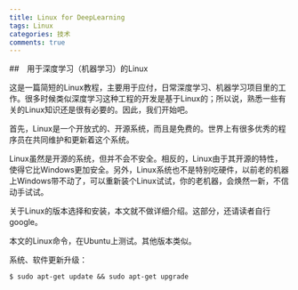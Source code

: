 ```yaml
---
title: Linux for DeepLearning
tags: Linux
categories: 技术
comments: true
---
```


##　用于深度学习（机器学习）的Linux

这是一篇简短的Linux教程，主要用于应付，日常深度学习、机器学习项目里的工作。很多时候类似深度学习这种工程的开发是基于Linux的；所以说，熟悉一些有关的Linux知识还是很有必要的。因此，我们开始吧。

<!--more-->

首先，Linux是一个开放式的、开源系统，而且是免费的。世界上有很多优秀的程序员在共同维护和更新着这个系统。

Linux虽然是开源的系统，但并不会不安全。相反的，Linux由于其开源的特性，使得它比Windows更加安全。另外，Linux系统也不是特别吃硬件，以前老的机器上Windows带不动了，可以重新装个Linux试试，你的老机器，会焕然一新，不信动手试试。

关于Linux的版本选择和安装，本文就不做详细介绍。这部分，还请读者自行google。

本文的Linux命令，在Ubuntu上测试。其他版本类似。

系统、软件更新升级：

```
$ sudo apt-get update && sudo apt-get upgrade
```
